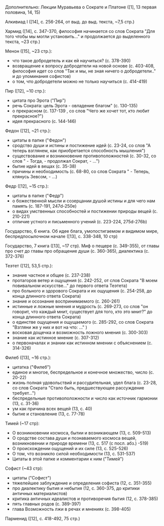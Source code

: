 Дополнительно: Лекции Муравьева о Сократе и Платоне ([1], 13 первая половина, 14, 15)

Алкивиад I ([14], с. 256-264, от выд. до выд. текста, ~7,5 стр.)

Хармид ([14], с. 347-370, философия начинается со слов Сократа "Для того чтобы мы могли установить..." и продолжается до выделенного текста, ~23 стр.)

Менон ([15], ~23 стр.): 
- что такое добродетель и как ей научиться? (с. 378-390)
- возвращение к вопросу добродетели на новой основе (с. 403-408, философия идет со слов "Так и мы, не зная ничего о добродетели.." и до упоминания софистов)
- о том, что добродетели можно не только научиться (с. 414-419)

Пир ([12], ~10 стр.):
- цитата про Эрота ("Пир")
- речь Сократа: цель Эрота - овладение благом" (с. 130-135)
- о прекрасном (с. 137-139 , со слов "Чего же хочет тот, кто любит прекрасное?")
- идея прекрасного (с. 144-146)

Федон ([12], ~21 стр.): 
- цитаты в папке ("Федон")
- сродство души и истины и постижение идей (с. 23-24, со слов "А теперь взглянем, как приобретается способность мышления")
- существование и возникновение противоположностей (с. 30-32, со слов " - Тогда, - продолжал Сократ, - ...")
- бытие идей в вещах (с. 35-38)
- причины и необходимость (с. 68-80, со слов Сократа " - Теперь, клянусь Зевсом, - ...)

Федр ([12], ~15 стр.):
- цитаты в папке ("Федр")
- о божественной мысли и созерцании душой истины и для чего нам память (с. 187-191, 247d-250e) 
- о видах умственных способностей и постижении природы вещей (с. 210-221)
- отличие устного и письменного учений (с. 223-224, 275d-276b)

Государство, 6 книга. Об идее блага, умопостигаемом и видимом мире, беспредпосылочном начале ([13], с. 338-348, 10 стр)

Государство, 7 книга ([13], ~17 стр). Миф о пещере (с. 349-355), от главы про счет до главы про обращение души (с. 360-365), диалектика (с. 372-376)

Теэтет ([12], 53,5 стр.):
- знание частное и общее (с. 237-238)
- протагоров ветер и ощущения (с. 242-252, от слов Сократа "В моем повивальном искусстве..." до первого ответа Теэтета)
- про больного и здорового Сократа и их ощущения (с. 254-258, до конца длинного ответа Сократа)
- знание и осознание воспринимаемого (с. 260-261)
- истинные и ложные мнения и мудрость (с. 269-273, со слов "он говорит, что каждый мнит, существует для того, кто это мнит?" до конца длинного ответа Сократа)
- о единстве ощущения и ощущаемого (с. 285-292, со слов Сократа "Взгляни же у них и вот на что: ..." )
- восковая дощечка и возможность ложного мнения (с. 300-303)
- знание как истинное мнение (с. 307-312)
- о первоначалах и знании как истинном мнении с объяснением (с. 314-326)

Филеб ([13], ~16 стр.): 
- цитатка ("Филеб")
- единое и многое, беспредельное и конечное множество, число (с. 20-22)
- жизнь полная удовольствий и рассудительная, удел блага (с. 23-28, со слов Сократа "Стало быть, предшествующее рассуждение требует...")
- беспредельные противоположности и число как источник гармонии (13, с. 31-36)
- ум как причина всех вещей (13, с. 40)
- бытие и становление (13, с. 77-78)

Тимей (~17 стр):  
- О возникновении космоса, бытии и возникающем (13, с. 509-513)
- О сродстве состава души и познаваемого космоса вещей, возникновении и природе времени (13, с. 517 (с посл. абз.) -519)
- О происхождении ощущений и их силе (13, с. 525-526)
- О том, что возникло силой необходимости (13, с. 531-537)
- Цитаты в этой папке и комментарии к ним ("Тимей")

Софист (~43 стр): 
- цитаты ("Софист")
- тяжелейшее заблуждение и определения софиста (12, с. 351-355)
- про диалектику бытия и небытия (12, с. 360-375, до критики античных материалистов)
- критика античных идеалистов и противоречия бытия (12, с. 378-385)
- пять главных родов (с. 389-397)
- глава Возможность лжи в речах и мнениях (с. 398-405)

Парменид ([12], с. 418-492, 75 стр.)


